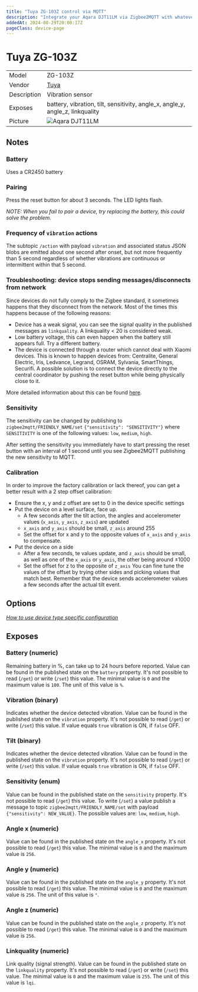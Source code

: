 ```yaml
---
title: "Tuya ZG-103Z control via MQTT"
description: "Integrate your Aqara DJT11LM via Zigbee2MQTT with whatever smart home infrastructure you are using without the vendor's bridge or gateway."
addedAt: 2024-08-29T20:08:17Z
pageClass: device-page
---
```


<!-- !!!! -->
<!-- ATTENTION: This file is auto-generated through docgen! -->
<!-- You can only edit the "Notes"-Section between the two comment lines "Notes BEGIN" and "Notes END". -->
<!-- Do not use h1 or h2 heading within "## Notes"-Section. -->
<!-- !!!! -->

# Tuya ZG-103Z

|     |     |
|-----|-----|
| Model | ZG-103Z  |
| Vendor  | [Tuya](/supported-devices/#v=Aqara)  |
| Description | Vibration sensor |
| Exposes | battery, vibration, tilt, sensitivity, angle_x, angle_y, angle_z, linkquality |
| Picture | ![Aqara DJT11LM](https://www.zigbee2mqtt.io/images/devices/DJT11LM.png) |


<!-- Notes BEGIN: You can edit here. Add "## Notes" headline if not already present. -->
## Notes

### Battery
Uses a CR2450 battery

### Pairing
Press the reset button for about 3 seconds. The LED lights flash.

*NOTE: When you fail to pair a device, try replacing the battery, this could solve the problem.*

### Frequency of `vibration` actions
The subtopic `/action` with payload `vibration` and associated status JSON blobs are emitted about one second after onset, but not more frequently than 5 second regardless of whether vibrations are continuous or intermittent within that 5 second.  

### Troubleshooting: device stops sending messages/disconnects from network
Since devices do not fully comply to the Zigbee standard, it sometimes happens that they disconnect from the network.
Most of the times this happens because of the following reasons:
- Device has a weak signal, you can see the signal quality in the published messages as `linkquality`. A linkquality < 20 is considered weak.
- Low battery voltage, this can even happen when the battery still appears full. Try a different battery.
- The device is connected through a router which cannot deal with Xiaomi devices. This is known to happen devices from: Centralite, General Electric, Iris, Ledvance, Legrand, OSRAM, Sylvania, SmartThings, Securifi. A possible solution is to connect the device directly to the central coordinator by pushing the reset button while being physically close to it.

More detailed information about this can be found [here](https://community.hubitat.com/t/xiaomi-aqara-devices-pairing-keeping-them-connected/623).

### Sensitivity
The sensitivity can be changed by publishing to `zigbee2mqtt/FRIENDLY_NAME/set`
`{"sensitivity": "SENSITIVITY"}` where `SENSITIVITY` is one of the following
values: `low`, `medium`,  `high`.

After setting the sensitivity you immediately have to start pressing the reset button with an interval of 1 second until you see Zigbee2MQTT publishing the new sensitivity to MQTT.


### Calibration
In order to improve the factory calibration or lack thereof, you can get a better result with a 2 step offset calibration:
* Ensure the x, y and z offset are set to 0 in the device specific settings
* Put the device on a level surface, face up.
  * A few seconds after the tilt action, the angles and accelerometer values (``x_axis``, ``y_axis``, ``z_axis``) are updated
  * ``x_axis`` and ``y_axis`` should be small, ``z_axis`` around 255
  * Set the offset for x and y to the opposite values of ``x_axis`` and ``y_axis`` to compensate.
* Put the device on a side
  * After a few seconds, te values update, and ``z_axis`` should be small, as well as one of the ``x_axis`` or ``y_axis``, the other being around ±1000
  * Set the offset for z to the opposite of ``z_axis``
You can fine tune the values of the offset by trying other sides and picking values that match best.
Remember that the device sends accelerometer values a few seconds after the actual tilt event.
<!-- Notes END: Do not edit below this line -->



## Options
*[How to use device type specific configuration](../guide/configuration/devices-groups.md#specific-device-options)*


## Exposes

### Battery (numeric)
Remaining battery in %, can take up to 24 hours before reported.
Value can be found in the published state on the `battery` property.
It's not possible to read (`/get`) or write (`/set`) this value.
The minimal value is `0` and the maximum value is `100`.
The unit of this value is `%`.


### Vibration (binary)
Indicates whether the device detected vibration.
Value can be found in the published state on the `vibration` property.
It's not possible to read (`/get`) or write (`/set`) this value.
If value equals `true` vibration is ON, if `false` OFF.

### Tilt (binary)
Indicates whether the device detected vibration.
Value can be found in the published state on the `vibration` property.
It's not possible to read (`/get`) or write (`/set`) this value.
If value equals `true` vibration is ON, if `false` OFF.
### Sensitivity (enum)
Value can be found in the published state on the `sensitivity` property.
It's not possible to read (`/get`) this value.
To write (`/set`) a value publish a message to topic `zigbee2mqtt/FRIENDLY_NAME/set` with payload `{"sensitivity": NEW_VALUE}`.
The possible values are: `low`, `medium`, `high`.

### Angle x (numeric)
Value can be found in the published state on the `angle_x` property.
It's not possible to read (`/get`)  this value.
The minimal value is `0` and the maximum value is `256`.

### Angle y (numeric)
Value can be found in the published state on the `angle_y` property.
It's not possible to read (`/get`) this value.
The minimal value is `0` and the maximum value is `256`.
The unit of this value is `°`.

### Angle z (numeric)
Value can be found in the published state on the `angle_z` property.
It's not possible to read (`/get`)  this value.
The minimal value is `0` and the maximum value is `256`.

### Linkquality (numeric)
Link quality (signal strength).
Value can be found in the published state on the `linkquality` property.
It's not possible to read (`/get`) or write (`/set`) this value.
The minimal value is `0` and the maximum value is `255`.
The unit of this value is `lqi`.

